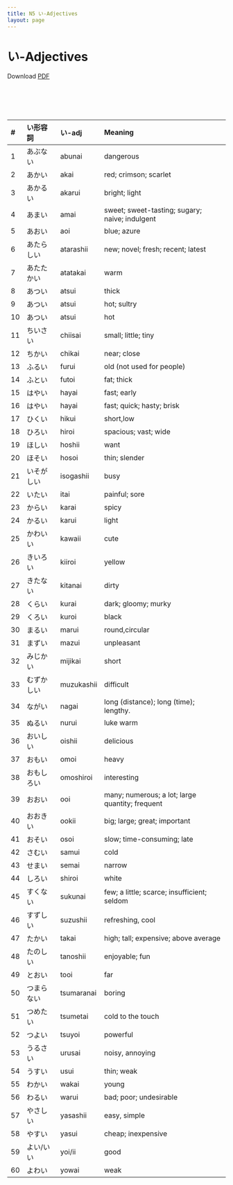 ```yaml
---
title: N5 い-Adjectives
layout: page
---
```


# い-Adjectives
Download [PDF](./pdf/N5-い-adjective.pdf)

# &nbsp;

**#**|**い形容詞**|**い-adj**|**Meaning**
:---|:---|:---|:---
1|あぶない|abunai|dangerous
2|あかい|akai|red; crimson; scarlet
3|あかるい|akarui|bright; light
4|あまい|amai|sweet; sweet-tasting; sugary; naive; indulgent
5|あおい|aoi|blue; azure
6|あたらしい|atarashii|new; novel; fresh; recent; latest
7|あたたかい|atatakai|warm
8|あつい|atsui|thick
9|あつい|atsui|hot; sultry
10|あつい|atsui|hot
11|ちいさい|chiisai|small; little; tiny
12|ちかい|chikai|near; close
13|ふるい|furui|old (not used for people)
14|ふとい|futoi|fat; thick
15|はやい|hayai|fast; early
16|はやい|hayai|fast; quick; hasty; brisk
17|ひくい|hikui|short,low
18|ひろい|hiroi|spacious; vast; wide
19|ほしい|hoshii|want
20|ほそい|hosoi|thin; slender
21|いそがしい|isogashii|busy
22|いたい|itai|painful; sore
23|からい|karai|spicy
24|かるい|karui|light
25|かわいい|kawaii|cute
26|きいろい|kiiroi|yellow
27|きたない|kitanai|dirty
28|くらい|kurai|dark; gloomy; murky
29|くろい|kuroi|black
30|まるい|marui|round,circular
31|まずい|mazui|unpleasant
32|みじかい|mijikai|short
33|むずかしい|muzukashii|difficult
34|ながい|nagai|long (distance); long (time); lengthy.
35|ぬるい|nurui|luke warm
36|おいしい|oishii|delicious
37|おもい|omoi|heavy
38|おもしろい|omoshiroi|interesting
39|おおい|ooi|many; numerous; a lot; large quantity; frequent
40|おおきい|ookii|big; large; great; important
41|おそい|osoi|slow; time-consuming; late
42|さむい|samui|cold
43|せまい|semai|narrow
44|しろい|shiroi|white
45|すくない|sukunai|few; a little; scarce; insufficient; seldom
46|すずしい|suzushii|refreshing, cool
47|たかい|takai|high; tall; expensive; above average
48|たのしい|tanoshii|enjoyable; fun
49|とおい|tooi|far
50|つまらない|tsumaranai|boring
51|つめたい|tsumetai|cold to the touch
52|つよい|tsuyoi|powerful
53|うるさい|urusai|noisy, annoying
54|うすい|usui|thin; weak
55|わかい|wakai|young
56|わるい|warui|bad; poor; undesirable
57|やさしい|yasashii|easy, simple
58|やすい|yasui|cheap; inexpensive
59|よい/いい|yoi/ii|good
60|よわい|yowai|weak
